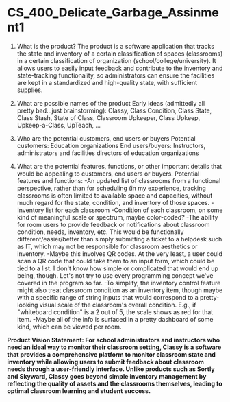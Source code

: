 # CS_400_Delicate_Garbage_Assinment1

1.  What is the product?
The product is a software application that tracks the state and inventory of a certain classification of spaces (classrooms) in a certain classification of organization (school/college/university).  It allows users to easily input feedback and contribute to the inventory and state-tracking functionality, so administrators can ensure the facilities are kept in a standardized and high-quality state, with sufficient supplies.
 
2.  What are possible names of the product
Early ideas (admittedly all pretty bad...just brainstorming):
Classy, Class Condition, Class State, Class Stash, State of Class, Classroom Upkeeper, Class Upkeep, Upkeep-a-Class, UpTeach, ... 
 
3.  Who are the potential customers, end users or buyers
Potential customers: Education organizations
End users/buyers:  Instructors, administrators and facilities directors of education organizations
 
4.  What are the potential features, functions, or other important details that would be appealing to customers, end users or buyers.
Potential features and functions:
-An updated list of classrooms from a functional perspective, rather than for scheduling (in my experience, tracking classrooms is often limited to available space and capacities, without much regard for the state, condition, and inventory of those spaces.
-Inventory list for each classroom
-Condition of each classroom, on some kind of meaningful scale or spectrum, maybe color-coded?
-The ability for room users to provide feedback or notifications about classroom condition, needs, inventory, etc.  This would be functionally different/easier/better than simply submitting a ticket to a helpdesk such as IT, which may not be responsible for classroom aesthetics or inventory.
-Maybe this involves QR codes.  At the very least, a user could scan a QR code that could take them to an input form, which could be tied to a list.  I don't know how simple or complicated that would end up being, though.  Let's not try to use every programming concept we've covered in the program so far.
-To simplify, the inventory control feature might also treat classroom condition as an inventory item, though maybe with a specific range of string inputs that would correspond to a pretty-looking visual scale of the classroom's overall condition.  E.g., if "whiteboard condition" is a 2 out of 5, the scale shows as red for that item.
-Maybe all of the info is surfaced in a pretty dashboard of some kind, which can be viewed per room.

**Product Vision Statement: For school administrators and instructors who need an ideal way to monitor their classroom setting, Classy is a software that provides a comprehensive platform to monitor classroom state and inventory while allowing users to submit feedback about classroom needs through a user-friendly interface. Unlike products such as Sortly and Skyward, Classy goes beyond simple inventory management by reflecting the quality of assets and the classrooms themselves, leading to optimal classroom learning and student success.**
